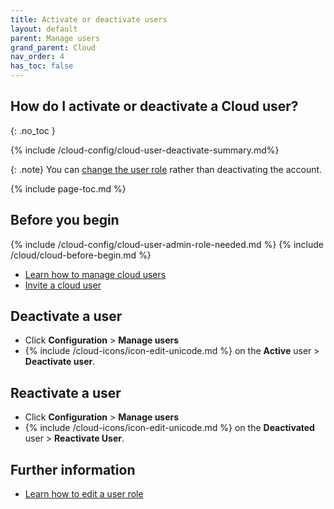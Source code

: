 ```yaml
---
title: Activate or deactivate users
layout: default
parent: Manage users
grand_parent: Cloud
nav_order: 4
has_toc: false
---
```


## How do I activate or deactivate a Cloud user?
{: .no_toc }

{% include /cloud-config/cloud-user-deactivate-summary.md%}

{: .note}
You can [change the user role](/cloud/cloud-configuration/cloud-user-edit-role) rather than deactivating the account.

{% include page-toc.md %}

## Before you begin

{% include /cloud-config/cloud-user-admin-role-needed.md %}
{% include /cloud/cloud-before-begin.md %}
* [Learn how to manage cloud users](/cloud/cloud-configuration/cloud-users-manage)
* [Invite a cloud user](/cloud/cloud-configuration/cloud-user-invite)

## Deactivate a user

* Click **Configuration** > **Manage users**
* {% include /cloud-icons/icon-edit-unicode.md %} on the **Active** user > **Deactivate user**.

## Reactivate a user

* Click **Configuration** > **Manage users**
* {% include /cloud-icons/icon-edit-unicode.md %} on the **Deactivated** user > **Reactivate User**.

## Further information

* [Learn how to edit a user role](/cloud/cloud-configuration/cloud-user-edit-role)
